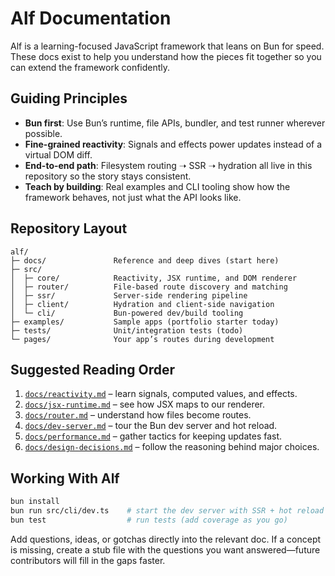 # Alf Documentation

Alf is a learning-focused JavaScript framework that leans on Bun for speed. These docs exist to help you understand how the pieces fit together so you can extend the framework confidently.

## Guiding Principles
- **Bun first**: Use Bun’s runtime, file APIs, bundler, and test runner wherever possible.
- **Fine-grained reactivity**: Signals and effects power updates instead of a virtual DOM diff.
- **End-to-end path**: Filesystem routing ➝ SSR ➝ hydration all live in this repository so the story stays consistent.
- **Teach by building**: Real examples and CLI tooling show how the framework behaves, not just what the API looks like.

## Repository Layout
```
alf/
├─ docs/               Reference and deep dives (start here)
├─ src/
│  ├─ core/            Reactivity, JSX runtime, and DOM renderer
│  ├─ router/          File-based route discovery and matching
│  ├─ ssr/             Server-side rendering pipeline
│  ├─ client/          Hydration and client-side navigation
│  └─ cli/             Bun-powered dev/build tooling
├─ examples/           Sample apps (portfolio starter today)
├─ tests/              Unit/integration tests (todo)
└─ pages/              Your app’s routes during development
```

## Suggested Reading Order
1. [`docs/reactivity.md`](./reactivity.md) – learn signals, computed values, and effects.
2. [`docs/jsx-runtime.md`](./jsx-runtime.md) – see how JSX maps to our renderer.
3. [`docs/router.md`](./router.md) – understand how files become routes.
4. [`docs/dev-server.md`](./dev-server.md) – tour the Bun dev server and hot reload.
5. [`docs/performance.md`](./performance.md) – gather tactics for keeping updates fast.
6. [`docs/design-decisions.md`](./design-decisions.md) – follow the reasoning behind major choices.

## Working With Alf
```bash
bun install
bun run src/cli/dev.ts    # start the dev server with SSR + hot reload
bun test                  # run tests (add coverage as you go)
```

Add questions, ideas, or gotchas directly into the relevant doc. If a concept is missing, create a stub file with the questions you want answered—future contributors will fill in the gaps faster.
